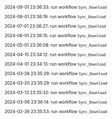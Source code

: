 2024-09-01 23:36:33: run workflow `Sync_Download` 

2024-08-01 23:36:19: run workflow `Sync_Download` 

2024-07-01 23:36:27: run workflow `Sync_Download` 

2024-06-01 23:36:15: run workflow `Sync_Download` 

2024-05-01 23:36:08: run workflow `Sync_Download` 

2024-04-15 23:34:12: run workflow `Sync_Download` 

2024-04-01 23:34:13: run workflow `Sync_Download` 

2024-03-28 23:35:29: run workflow `Sync_Download` 

2024-03-20 23:35:29: run workflow `Sync_Download` 

2024-03-13 23:35:32: run workflow `Sync_Download` 

2024-03-06 23:36:14: run workflow `Sync_Download` 

2024-02-28 23:35:53: run workflow `Sync_Download` 


